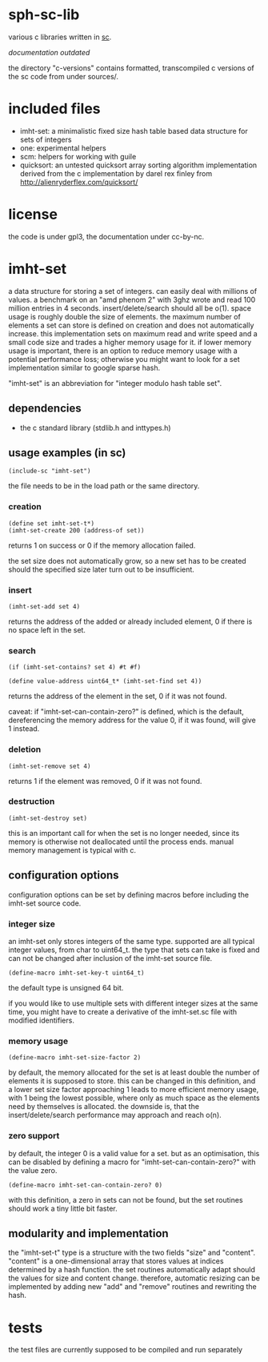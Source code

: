# sph-sc-lib

various c libraries written in [sc](http://sph.mn/c/view/me).

*documentation outdated*

the directory "c-versions" contains formatted, transcompiled c versions of the sc code from under sources/.

# included files
* imht-set: a minimalistic fixed size hash table based data structure for sets of integers
* one: experimental helpers
* scm: helpers for working with guile
* quicksort: an untested quicksort array sorting algorithm implementation derived from the c implementation by darel rex finley from http://alienryderflex.com/quicksort/

# license
the code is under gpl3, the documentation under cc-by-nc.

# imht-set

a data structure for storing a set of integers.
can easily deal with millions of values. a benchmark on an "amd phenom 2" with 3ghz wrote and read 100 million entries in 4 seconds.
insert/delete/search should all be o(1). space usage is roughly double the size of elements. the maximum number of elements a set can store is defined on creation and does not automatically increase.
this implementation sets on maximum read and write speed and a small code size and trades a higher memory usage for it. if lower memory usage is important, there is an option to reduce memory usage with a potential performance loss; otherwise you might want to look for a set implementation similar to google sparse hash.

"imht-set" is an abbreviation for "integer modulo hash table set".

## dependencies
* the c standard library (stdlib.h and inttypes.h)

## usage examples (in sc)
```
(include-sc "imht-set")
```

the file needs to be in the load path or the same directory.

### creation
```
(define set imht-set-t*)
(imht-set-create 200 (address-of set))
```

returns 1 on success or 0 if the memory allocation failed.

the set size does not automatically grow, so a new set has to be created should the specified size later turn out to be insufficient.

### insert
```
(imht-set-add set 4)
```

returns the address of the added or already included element, 0 if there is no space left in the set.

### search
```
(if (imht-set-contains? set 4) #t #f)
```

```
(define value-address uint64_t* (imht-set-find set 4))
```

returns the address of the element in the set, 0 if it was not found.

caveat: if "imht-set-can-contain-zero?" is defined, which is the default, dereferencing the memory address for the value 0, if it was found, will give 1 instead.

### deletion
```
(imht-set-remove set 4)
```

returns 1 if the element was removed, 0 if it was not found.

### destruction
```
(imht-set-destroy set)
```

this is an important call for when the set is no longer needed, since its memory is otherwise not deallocated until the process ends. manual memory management is typical with c.

## configuration options
configuration options can be set by defining macros before including the imht-set source code.

### integer size
an imht-set only stores integers of the same type. supported are all typical integer values, from char to uint64_t.
the type that sets can take is fixed and can not be changed after inclusion of the imht-set source file.

```
(define-macro imht-set-key-t uint64_t)
```

the default type is unsigned 64 bit.

if you would like to use multiple sets with different integer sizes at the same time, you might have to create a derivative of the imht-set.sc file with modified identifiers.

### memory usage
```
(define-macro imht-set-size-factor 2)
```

by default, the memory allocated for the set is at least double the number of elements it is supposed to store.
this can be changed in this definition, and a lower set size factor approaching 1 leads to more efficient memory usage, with 1 being the lowest possible, where only as much space as the elements need by themselves is allocated.
the downside is, that the insert/delete/search performance may approach and reach o(n).

### zero support
by default, the integer 0 is a valid value for a set. but as an optimisation, this can be disabled by defining a macro for "imht-set-can-contain-zero?" with the value zero.

```
(define-macro imht-set-can-contain-zero? 0)
```

with this definition, a zero in sets can not be found, but the set routines should work a tiny little bit faster.

## modularity and implementation
the "imht-set-t" type is a structure with the two fields "size" and "content".
"content" is a one-dimensional array that stores values at indices determined by a hash function.
the set routines automatically adapt should the values for size and content change. therefore, automatic resizing can be implemented by adding new "add" and "remove" routines and rewriting the hash.

# tests
the test files are currently supposed to be compiled and run separately